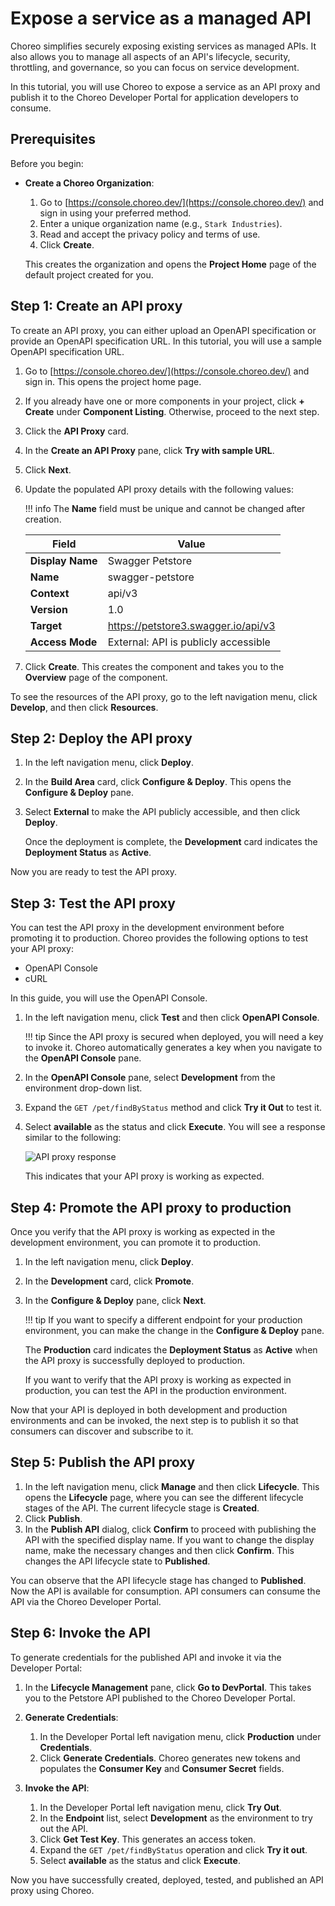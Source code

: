 # Expose a service as a managed API

Choreo simplifies securely exposing existing services as managed APIs. It also allows you to manage all aspects of an API's lifecycle, security, throttling, and governance, so you can focus on service development.

In this tutorial, you will use Choreo to expose a service as an API proxy and publish it to the Choreo Developer Portal for application developers to consume.

## Prerequisites

Before you begin:

- **Create a Choreo Organization**:
    1. Go to [https://console.choreo.dev/](https://console.choreo.dev/) and sign in using your preferred method.
    2. Enter a unique organization name (e.g., `Stark Industries`).
    3. Read and accept the privacy policy and terms of use.
    4. Click **Create**.

    This creates the organization and opens the **Project Home** page of the default project created for you.

## Step 1: Create an API proxy

To create an API proxy, you can either upload an OpenAPI specification or provide an OpenAPI specification URL. In this tutorial, you will use a sample OpenAPI specification URL.

1. Go to [https://console.choreo.dev/](https://console.choreo.dev/) and sign in. This opens the project home page.
2. If you already have one or more components in your project, click **+ Create** under **Component Listing**. Otherwise, proceed to the next step.
3. Click the **API Proxy** card.
4. In the **Create an API Proxy** pane, click **Try with sample URL**.
5. Click **Next**.
6. Update the populated API proxy details with the following values:

    !!! info
        The **Name** field must be unique and cannot be changed after creation.

    | **Field**       | **Value**                                   |
    |-----------------|---------------------------------------------|
    | **Display Name**| Swagger Petstore                            |
    | **Name**        | swagger-petstore                            |
    | **Context**     | api/v3                                      |
    | **Version**     | 1.0                                         |
    | **Target**      | https://petstore3.swagger.io/api/v3         |
    | **Access Mode** | External: API is publicly accessible        |

7. Click **Create**. This creates the component and takes you to the **Overview** page of the component.

To see the resources of the API proxy, go to the left navigation menu, click **Develop**, and then click **Resources**.

## Step 2: Deploy the API proxy

1. In the left navigation menu, click **Deploy**.
2. In the **Build Area** card, click **Configure & Deploy**. This opens the **Configure & Deploy** pane.
3. Select **External** to make the API publicly accessible, and then click **Deploy**.

    Once the deployment is complete, the **Development** card indicates the **Deployment Status** as **Active**.

Now you are ready to test the API proxy.

## Step 3: Test the API proxy

You can test the API proxy in the development environment before promoting it to production. Choreo provides the following options to test your API proxy:
- OpenAPI Console
- cURL

In this guide, you will use the OpenAPI Console.

1. In the left navigation menu, click **Test** and then click **OpenAPI Console**.

    !!! tip
        Since the API proxy is secured when deployed, you will need a key to invoke it. Choreo automatically generates a key when you navigate to the **OpenAPI Console** pane.

2. In the **OpenAPI Console** pane, select **Development** from the environment drop-down list.
3. Expand the `GET /pet/findByStatus` method and click **Try it Out** to test it.
4. Select **available** as the status and click **Execute**. You will see a response similar to the following:

    ![API proxy response](../assets/img/tutorials/api-proxy-response.png)

    This indicates that your API proxy is working as expected.

## Step 4: Promote the API proxy to production

Once you verify that the API proxy is working as expected in the development environment, you can promote it to production.

1. In the left navigation menu, click **Deploy**.
2. In the **Development** card, click **Promote**.
3. In the **Configure & Deploy** pane, click **Next**.

    !!! tip
        If you want to specify a different endpoint for your production environment, you can make the change in the **Configure & Deploy** pane.

    The **Production** card indicates the **Deployment Status** as **Active** when the API proxy is successfully deployed to production.

    If you want to verify that the API proxy is working as expected in production, you can test the API in the production environment.

Now that your API is deployed in both development and production environments and can be invoked, the next step is to publish it so that consumers can discover and subscribe to it.

## Step 5: Publish the API proxy

1. In the left navigation menu, click **Manage** and then click **Lifecycle**. This opens the **Lifecycle** page, where you can see the different lifecycle stages of the API. The current lifecycle stage is **Created**.
2. Click **Publish**.
3. In the **Publish API** dialog, click **Confirm** to proceed with publishing the API with the specified display name. If you want to change the display name, make the necessary changes and then click **Confirm**. This changes the API lifecycle state to **Published**.

You can observe that the API lifecycle stage has changed to **Published**. Now the API is available for consumption. API consumers can consume the API via the Choreo Developer Portal.

## Step 6: Invoke the API

To generate credentials for the published API and invoke it via the Developer Portal:

1. In the **Lifecycle Management** pane, click **Go to DevPortal**. This takes you to the Petstore API published to the Choreo Developer Portal.

2. **Generate Credentials**:
    1. In the Developer Portal left navigation menu, click **Production** under **Credentials**.
    2. Click **Generate Credentials**. Choreo generates new tokens and populates the **Consumer Key** and **Consumer Secret** fields.

3. **Invoke the API**:
    1. In the Developer Portal left navigation menu, click **Try Out**.
    2. In the **Endpoint** list, select **Development** as the environment to try out the API.
    3. Click **Get Test Key**. This generates an access token.
    4. Expand the `GET /pet/findByStatus` operation and click **Try it out**.
    5. Select **available** as the status and click **Execute**.

Now you have successfully created, deployed, tested, and published an API proxy using Choreo.